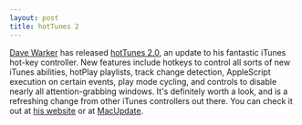 ```yaml
---
layout: post
title: hotTunes 2
---
```

[Dave Warker](http://www.warker.com/) has released [hotTunes 2.0](http://www.warker.com/hottunes.html), an update to his fantastic iTunes hot-key controller. New features include hotkeys to control all sorts of new iTunes abilities, hotPlay playlists, track change detection, AppleScript execution on certain events, play mode cycling, and controls to disable nearly all attention-grabbing windows. It's definitely worth a look, and is a refreshing change from other iTunes controllers out there. You can check it out at [his website](http://www.warker.com/hottunes.html) or at [MacUpdate](http://www.macupdate.com/info.php/id/18213).
